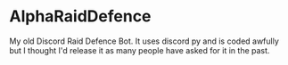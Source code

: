 # AlphaRaidDefence
My old Discord Raid Defence Bot. It uses discord py and is coded awfully but I thought I'd release it as many people have asked for it in the past.
